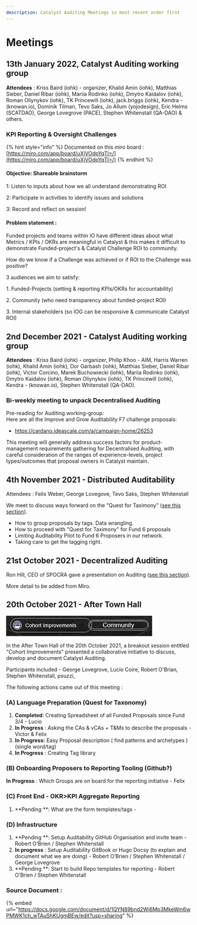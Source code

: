```yaml
---
description: Catalyst Auditing Meetings in most recent order first
---
```


# Meetings

## 13th January 2022, Catalyst Auditing working group

**Attendees** : Kriss Baird (iohk) - organizer, Khalid Amin (iohk), Matthias Sieber, Daniel Ribar (iohk), Mariia Rodinko (iohk), Dmytro Kaidalov (iohk), Roman Oliynykov (iohk), TK Princewill (iohk), jack.briggs (iohk), Kendra - (knowan.io), Dominik Tilman, Tevo Saks, Jo Allum (yojodesign), Eric Helms (SCATDAO), George Lovegrove (PACE), Stephen Whitenstall (QA-DAO) & others.

### KPI Reporting & Oversight Challenges

{% hint style="info" %}
Documented on this miro board : [https://miro.com/app/board/uXjVOdpYqTI=/](https://miro.com/app/board/uXjVOdpYqTI=/)
{% endhint %}

#### Objective: Shareable brainstorm

1: Listen to inputs about how we all understand demonstrating ROI

2: Participate in activities to identify issues and solutions

3: Record and reflect on session!



#### Problem statement :&#x20;

Funded projects and teams within IO have different ideas about what Metrics / KPIs / OKRs are meaningful in Catalyst & this makes it difficult to demonstrate Funded-project's & Catalyst Challenge ROI to community.&#x20;

How do we know if a Challenge was achieved or if ROI to the Challenge was positive?&#x20;

3 audiences we aim to satisfy:&#x20;

1\. Funded-Projects (setting & reporting KPIs/OKRs for accountability)&#x20;

2\. Community (who need transparency about funded-project ROI)&#x20;

3\. Internal stakeholders (so IOG can be responsive & communicate Catalyst ROI)







##

## 2nd December 2021 - Catalyst Auditing working group

**Attendees** : Kriss Baird (iohk) - organizer, Philip Khoo - AIM, Harris Warren (iohk), Khalid Amin (iohk), Dor Garbash (iohk), Matthias Sieber, Daniel Ribar (iohk), Victor Corcino, Marek Buchowiecki (iohk), Mariia Rodinko (iohk), Dmytro Kaidalov (iohk), Roman Oliynykov (iohk), TK Princewill (iohk), Kendra - (knowan.io), Stephen Whitenstall (QA-DAO).

### Bi-weekly meeting to unpack Decentralised Auditing

Pre-reading for Auditing working-group:\
Here are all the Improve and Grow Auditability F7 challenge proposals:

* https://cardano.ideascale.com/a/campaign-home/26253

This meeting will generally address success factors for product-management requirements gathering for Decentralised Auditing, with careful consideration of the ranges of experience-levels, project types/outcomes that proposal owners in Catalyst maintain.

## 4th November 2021 - Distributed Auditability

Attendees : Felix Weber, George Lovegove, Tevo Saks, Stephen Whitenstall

We meet to discuss ways forward on the "Quest for Taximony" ([see this section](quest-for-taxonomy.md)).

* How to group proposals by tags. Data wrangling.
* How to proceed with "Quest for Taximony" for Fund 6 proposals
* Limiting Auditability Pilot to Fund 6 Proposers in our network.
* Taking care to get the tagging right.

## 21st October 2021 - Decentralized Auditing

Ron Hill, CEO of SPOCRA gave a presentation on Auditing ([see this section](audit-presentation.md#presentation)).

More detail to be added from Miro.

## 20th October 2021 - After Town Hall

![Cohort Improvements - Community](<../.gitbook/assets/2021-10-26 (14).png>)

In the After Town Hall of the 20th October 2021, a breakout session entitled "Cohort Improvements" presented a collaborative initiative to discuss, develop and document Catalyst Auditing.

Participants included - George Lovegrove, Lucio Coire, Robert O'Brian, Stephen Whitenstall, psuzzi,

The following actions came out of this meeting :

### (A) Language Preparation (Quest for Taxonomy) <a href="#docs-internal-guid-1cfd680d-7fff-fd81-7678-dcc4c22463c3" id="docs-internal-guid-1cfd680d-7fff-fd81-7678-dcc4c22463c3"></a>

1. **Completed**: Creating Spreadsheet of all Funded Proposals since Fund 3/4 - Lucio
2. **In Progress** : Asking the CAs & vCAs + T\&Ms to describe the proposals - Victor & Felix
3. **In Progress:** Easy Proposal description ( find patterns and archetypes ) (single word/tag)
4. **In Progress** : Creating Tag library

### (B) Onboarding Proposers to Reporting Tooling (Github?)

**In Progress** : Which Groups are on board for the reporting initiative - Felix

### (C) Front End - OKR>KPI Aggregate Reporting

1. \*\*Pending \*\*: What are the form templates/tags -

### (D) Infrastructure

1. \*\*Pending \*\*: Setup Auditability GitHub Organisation and invite team - Robert O’Brien / Stephen Whitenstall
2. **In progress** : Setup Auditability GitBook or Hugo Docsy (to explain and document what we are doing) - Robert O’Brien / Stephen Whitenstall / George Lovegrove
3. \*\*Pending \*\*: Start to build Repo templates for reporting - Robert O’Brien / Stephen Whitenstall

### Source Document :

{% embed url="https://docs.google.com/document/d/1QYN89bnd2Wi6Mp3MkeWm6wPMWK1ch_wTAuShKUgmBEw/edit?usp=sharing" %}
